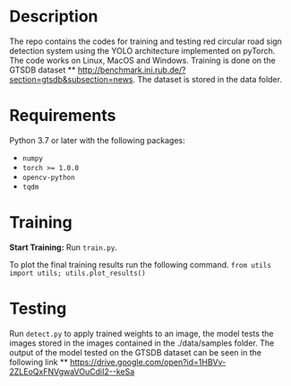 # Description

The repo contains the codes for training and testing red circular road sign detection system using the YOLO architecture implemented on pyTorch. The code works on Linux, MacOS and Windows. Training is done on the GTSDB dataset ** http://benchmark.ini.rub.de/?section=gtsdb&subsection=news. The dataset is stored in the data folder.

# Requirements

Python 3.7 or later with the following packages:

- `numpy`
- `torch >= 1.0.0`
- `opencv-python`
- `tqdm`

# Training

**Start Training:** Run `train.py`.

To plot the final training results run the following command.
`from utils import utils; utils.plot_results()`


# Testing

Run `detect.py` to apply trained weights to an image, the model tests the images stored in the images contained in the ./data/samples folder. The output of the model tested on the GTSDB dataset can be seen in the following link ** https://drive.google.com/open?id=1HBVv-2ZLEoQxFNVgwaVOuCdiI2--keSa

